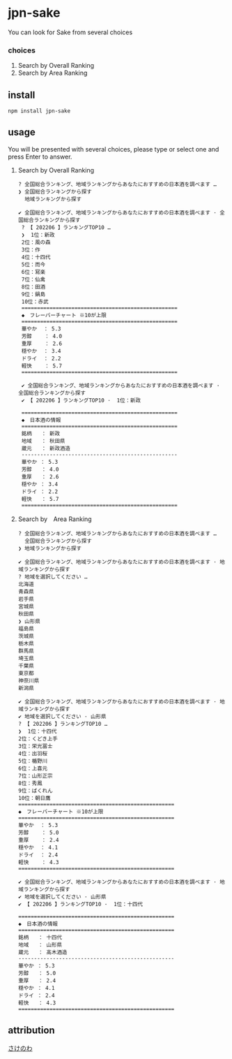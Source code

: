 # jpn-sake
You can look for Sake from several choices

### choices
1. Search by Overall Ranking
1. Search by Area Ranking

## install
`npm install jpn-sake`

## usage
You will be presented with several choices, please type or select one and press Enter to answer.

1. Search by Overall Ranking
   ```
   ? 全国総合ランキング、地域ランキングからあなたにおすすめの日本酒を調べます … 
   ❯ 全国総合ランキングから探す
     地域ランキングから探す
   ```
   ```
   ✔ 全国総合ランキング、地域ランキングからあなたにおすすめの日本酒を調べます · 全国総合ランキングから探す
    ? 【 202206 】ランキングTOP10 …
    ❯  1位：新政
    2位：風の森
    3位：作
    4位：十四代
    5位：而今
    6位：冩楽
    7位：仙禽
    8位：田酒
    9位：鍋島
    10位：赤武
    ==================================================
    ◆　フレーバーチャート ※10が上限
    ==================================================
    華やか  ： 5.3
    芳醇    ： 4.0
    重厚    ： 2.6
    穏やか  ： 3.4
    ドライ  ： 2.2
    軽快    ： 5.7
    ==================================================
   ```
   ```
    ✔ 全国総合ランキング、地域ランキングからあなたにおすすめの日本酒を調べます · 全国総合ランキングから探す
    ✔ 【 202206 】ランキングTOP10 ·  1位：新政
    
    ==================================================
    ◆　日本酒の情報
    ==================================================
    銘柄   ： 新政
    地域   ： 秋田県
    蔵元   ： 新政酒造
    --------------------------------------------------
    華やか ： 5.3
    芳醇   ： 4.0
    重厚   ： 2.6
    穏やか ： 3.4
    ドライ ： 2.2
    軽快   ： 5.7
    ==================================================
   ```
2. Search by　Area Ranking
   ```
   ? 全国総合ランキング、地域ランキングからあなたにおすすめの日本酒を調べます … 
     全国総合ランキングから探す
   ❯ 地域ランキングから探す
   ```
   ```
   ✔ 全国総合ランキング、地域ランキングからあなたにおすすめの日本酒を調べます · 地域ランキングから探す
   ? 地域を選択してください …
   北海道
   青森県
   岩手県
   宮城県
   秋田県
   ❯ 山形県
   福島県
   茨城県
   栃木県
   群馬県
   埼玉県
   千葉県
   東京都
   神奈川県
   新潟県
   ```
   ```
   ✔ 全国総合ランキング、地域ランキングからあなたにおすすめの日本酒を調べます · 地域ランキングから探す
   ✔ 地域を選択してください · 山形県
   ? 【 202206 】ランキングTOP10 …
   ❯  1位：十四代
   2位：くどき上手
   3位：栄光冨士
   4位：出羽桜
   5位：楯野川
   6位：上喜元
   7位：山形正宗
   8位：秀鳳
   9位：ばくれん
   10位：朝日鷹
   ==================================================
   ◆　フレーバーチャート ※10が上限
   ==================================================
   華やか  ： 5.3
   芳醇    ： 5.0
   重厚    ： 2.4
   穏やか  ： 4.1
   ドライ  ： 2.4
   軽快    ： 4.3
   ==================================================
   ```
   ```
   ✔ 全国総合ランキング、地域ランキングからあなたにおすすめの日本酒を調べます · 地域ランキングから探す
   ✔ 地域を選択してください · 山形県
   ✔ 【 202206 】ランキングTOP10 ·  1位：十四代
   
   ==================================================
   ◆　日本酒の情報
   ==================================================
   銘柄   ： 十四代
   地域   ： 山形県
   蔵元   ： 高木酒造
   --------------------------------------------------
   華やか ： 5.3
   芳醇   ： 5.0
   重厚   ： 2.4
   穏やか ： 4.1
   ドライ ： 2.4
   軽快   ： 4.3
   ==================================================
   ```

## attribution
[さけのわ](https://sakenowa.com/)
